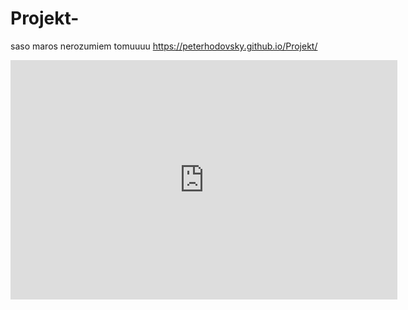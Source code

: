 # Projekt-
saso maros nerozumiem tomuuuu https://peterhodovsky.github.io/Projekt/
<iframe width="619" height="383" seamless frameborder="0" scrolling="no" src="https://docs.google.com/spreadsheets/d/e/2PACX-1vRvxEcefFeEiuOQgQVhAA340J484ziXouHCJQ7GgmUPaPlhMGdfUbmOsYeTy5R4ENc7P76edYDOzKjw/pubchart?oid=1467440248&amp;format=interactive"></iframe>
